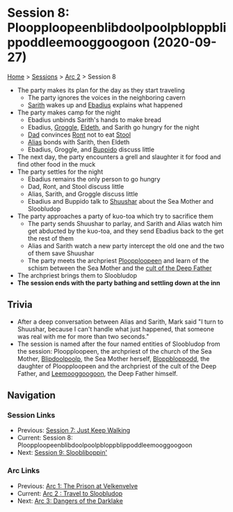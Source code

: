 # Session 8: Ploopploopeenblibdoolpoolpbloppblippoddleemooggoogoon (2020-09-27)

[Home](../../README.md) > [Sessions](../info.md) > [Arc 2](info.md) > Session 8

* The party makes its plan for the day as they start traveling
    * The party ignores the voices in the neighboring cavern
    * [Sarith](../../characters/party/sarith.md) wakes up and [Ebadius](../../characters/pcs/ebadius.md) explains what happened
* The party makes camp for the night
    * Ebadius unbinds Sarith's hands to make bread
    * Ebadius, [Groggle](../../characters/pcs/groggle.md), [Eldeth](../../characters/party/eldeth.md), and Sarith go hungry for the night
    * [Dad](../../characters/pcs/dad.md) convinces [Ront](../../characters/party/stool.md) not to eat [Stool](../../characters/party/stool.md)
    * [Alias](../../characters/pcs/alias.md) bonds with Sarith, then Eldeth
    * Ebadius, Groggle, and [Buppido](../../characters/party/buppido.md) discuss little
* The next day, the party encounters a grell and slaughter it for food and find other food in the muck
* The party settles for the night
    * Ebadius remains the only person to go hungry
    * Dad, Ront, and Stool discuss little
    * Alias, Sarith, and Groggle discuss little
    * Ebadius and Buppido talk to [Shuushar](../../characters/shuushar.md) about the Sea Mother and Sloobludop
* The party approaches a party of kuo-toa which try to sacrifice them
    * The party sends Shuushar to parlay, and Sarith and Alias watch him get abducted by the kuo-toa, and they send Ebadius back to the get the rest of them
    * Alias and Sarith watch a new party intercept the old one and the two of them save Shuushar
    * The party meets the archpriest [Ploopploopeen](../../characters/sloobludop/ploopploopeen.md) and learn of the schism between the Sea Mother and the [cult of the Deep Father](../../lore/organizations/deepfather.md)
* The archpriest brings them to Sloobludop
* **The session ends with the party bathing and settling down at the inn**

## Trivia
* After a deep conversation between Alias and Sarith, Mark said "I turn to Shuushar, because I can't handle what just happened, that someone was real with me for more than two seconds."
* The session is named after the four named entities of Sloobludop from the session: Ploopploopeen, the archpriest of the church of the Sea Mother, [Blipdoolpoolp](../../lore/gods/blipdoolpoolp.md), the Sea Mother herself, [Bloppbloppodd](../../characters/sloobludop/bloppblippodd.md), the daughter of Ploopploopeen and the archpriest of the cult of the Deep Father, and [Leemooggoogoon](../../lore/demon_lords/demogorgon.md), the Deep Father himself.

## Navigation
### Session Links
* Previous: [Session 7: Just Keep Walking](session07-2020-09-13.md)
* Current: Session 8: Ploopploopeenblibdoolpoolpbloppblippoddleemooggoogoon
* Next: [Session 9: Sloobliboppin'](session09-2020-11-01.md)

### Arc Links
* Previous: [Arc 1: The Prison at Velkenvelve](../arc01/info.md)
* Current: [Arc 2 : Travel to Sloobludop](info.md)
* Next: [Arc 3: Dangers of the Darklake](../arc03/info.md)
